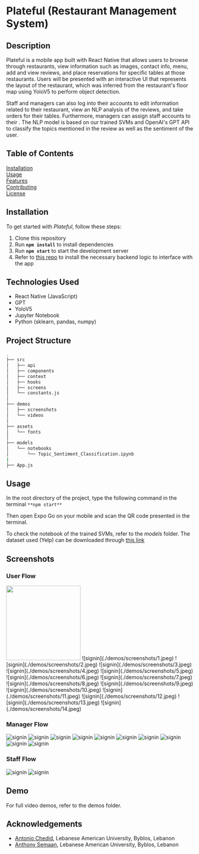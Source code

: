 # Plateful (Restaurant Management System)


## Description
Plateful is a mobile app built with React Native that allows users to browse through restaurants, view information such as images, contact info, menu, add and view reviews, and place reservations for specific tables at those restaurants. Users will be presented with an interactive UI that represents the layout of the restaurant, which was inferred from the restaurant's floor map using YoloV5 to perform object detection.

Staff and managers can also log into their accounts to edit information related to their restaurant, view an NLP analysis of the reviews, and take orders for their tables. Furthermore, managers can assign staff accounts to their . The NLP model is based on our trained SVMs and OpenAI's GPT API to classify the topics mentioned in the review as well as the sentiment of the user.

## Table of Contents
[Installation](#Installation)  
[Usage](#Usage)  
[Features](#Features)  
[Contributing](#Contributing)  
[License](#License)  

## Installation
To get started with *Plateful*, follow these steps:
1. Clone this repository
2. Run **`npm install`** to install dependencies
3. Run **`npm start`** to start the development server
4. Refer to [this repo](https://github.com/anthonySemaan01/Restaurant-Management) to install the necessary backend logic to interface with the app

## Technologies Used
- React Native (JavaScript)
- GPT 
- YoloV5
- Jupyter Notebook
- Python (sklearn, pandas, numpy)

## Project Structure
```bash
.
├── src
│   ├── api
│   ├── components
│   ├── context
│   ├── hooks
│   ├── screens
│   └── constants.js
│     
├── demos  
│   ├── screenshots
│   └── videos
│     
├── assets
│   └── fonts
│
├── models
│   └── notebooks
│       └── Topic_Sentiment_Classification.ipynb
|  
├── App.js
```


## Usage
In the root directory of the project, type the following command in the terminal
`**npm start**`

Then open Expo Go on your mobile and scan the QR code presented in the terminal.

To check the notebook of the trained SVMs, refer to the *models* folder. The dataset used (Yelp) can be downloaded through [this link](https://www.yelp.com/dataset)


## Screenshots
### User Flow
<img width=200 height=200 src="./demos/screenshots/1.jpeg"/>
![signin](./demos/screenshots/1.jpeg)
![signin](./demos/screenshots/2.jpeg)
![signin](./demos/screenshots/3.jpeg)
![signin](./demos/screenshots/4.jpeg)
![signin](./demos/screenshots/5.jpeg)
![signin](./demos/screenshots/6.jpeg)
![signin](./demos/screenshots/7.jpeg)
![signin](./demos/screenshots/8.jpeg)
![signin](./demos/screenshots/9.jpeg)
![signin](./demos/screenshots/10.jpeg)
![signin](./demos/screenshots/11.jpeg)
![signin](./demos/screenshots/12.jpeg)
![signin](./demos/screenshots/13.jpeg)
![signin](./demos/screenshots/14.jpeg)

### Manager Flow
![signin](./demos/screenshots/15.jpeg)
![signin](./demos/screenshots/16.jpeg)
![signin](./demos/screenshots/17.jpeg)
![signin](./demos/screenshots/18.jpeg)
![signin](./demos/screenshots/19.jpeg)
![signin](./demos/screenshots/20.jpeg)
![signin](./demos/screenshots/21.jpeg)
![signin](./demos/screenshots/22.jpeg)
![signin](./demos/screenshots/23.jpeg)
![signin](./demos/screenshots/24.jpeg)

### Staff Flow
![signin](./demos/screenshots/25.jpeg)
![signin](./demos/screenshots/26.jpeg)

## Demo
For full video demos, refer to the demos folder.

## Acknowledgements
- [Antonio Chedid](https://github.com/t0t0-01), Lebanese American University, Byblos, Lebanon
- [Anthony Semaan](https://github.com/anthonySemaan01), Lebanese American University, Byblos, Lebanon


